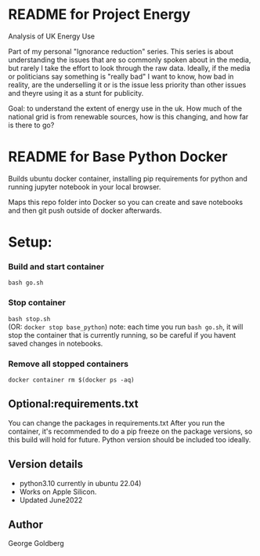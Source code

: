 # README for Project Energy

Analysis of UK Energy Use

Part of my personal "Ignorance reduction" series. This series is about understanding the issues that are so commonly spoken about in the media, but rarely I take the effort to look through the raw data. Ideally, if the media or politicians say something is "really bad" I want to know, how bad in reality, are the underselling it or is the issue less priority than other issues and theyre using it as a stunt for publicity.

Goal: to understand the extent of energy use in the uk. How much of the national grid is from renewable sources, how is this changing, and how far is there to go?

# README for Base Python Docker  

Builds ubuntu docker container, installing pip requirements for python and running jupyter notebook in your local browser.

Maps this repo folder into Docker so you can create and save notebooks and then git push outside of docker afterwards.

# Setup:

### Build and start container  
`bash go.sh`

### Stop container 
`bash stop.sh`  
(OR: `docker stop base_python`)
note: each time you run `bash go.sh`, it will stop the container that is currently running, so be careful if you havent saved changes in notebooks.

### Remove all stopped containers
`docker container rm $(docker ps -aq)`

## Optional:requirements.txt
You can change the packages in requirements.txt
After you run the container, it's recommended to do a pip freeze on the package versions, so this build will hold for future. Python version should be included too ideally.


## Version details
- python3.10 currently in ubuntu 22.04)  
- Works on Apple Silicon.  
- Updated June2022

## Author
George Goldberg
